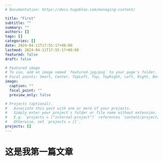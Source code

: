 ```yaml
---
# Documentation: https://docs.hugoblox.com/managing-content/

title: "First"
subtitle: ""
summary: ""
authors: []
tags: []
categories: []
date: 2024-04-11T17:55:17+08:00
lastmod: 2024-04-11T17:55:17+08:00
featured: false
draft: false

# Featured image
# To use, add an image named `featured.jpg/png` to your page's folder.
# Focal points: Smart, Center, TopLeft, Top, TopRight, Left, Right, BottomLeft, Bottom, BottomRight.
image:
  caption: ""
  focal_point: ""
  preview_only: false

# Projects (optional).
#   Associate this post with one or more of your projects.
#   Simply enter your project's folder or file name without extension.
#   E.g. `projects = ["internal-project"]` references `content/project/deep-learning/index.md`.
#   Otherwise, set `projects = []`.
projects: []
---
```




# 这是我第一篇文章
